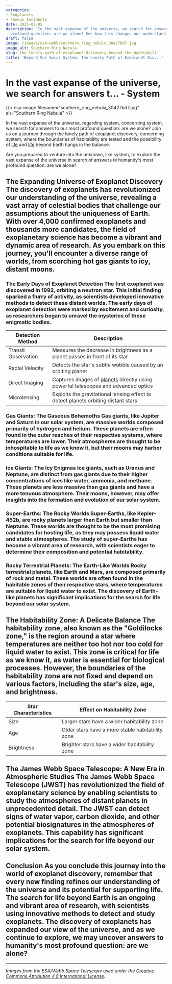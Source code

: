 ```yaml
---
categories:
- Exoplanets
- Famous Incidents
date: 2025-05-05
description: 'In the vast expanse of the universe, we search for answers to our most
  profound question: are we alone? See how this changes our understanding.'
draft: false
image: /images/esa-webb/southern_ring_nebula_30427bd7.jpg
image_alt: Southern Ring Nebula
slug: the-lonely-path-of-exoplanet-discovery-beyond-the-habitabili
title: 'Beyond Our Solar System: The Lonely Path of Exoplanet Dis...'
---
```


# In the vast expanse of the universe, we search for answers t... - System
{{< esa-image filename="southern_ring_nebula_30427bd7.jpg" alt="Southern Ring Nebula" >}}



In the vast expanse of the universe, regarding system, concerning system, we search for answers to our most profound question: are we alone? Join us on a journey through the lonely path of exoplanet discovery, concerning system, where the boundaries of habitability are tested and the possibility of [life](/blog/the-enigmatic-realm-of-exoplanets-and-the-quest-for-habitabl) and [life](/blog/exoplanet-habitability-and-the-quest-for-life-beyond-earth) beyond Earth hangs in the balance.

Are you prepared to venture into the unknown, like system, to explore the vast expanse of the universe in search of answers to humanity's most profound question: are we alone?

 ## The Expanding Universe of Exoplanet Discovery The discovery of exoplanets has revolutionized our understanding of the universe, revealing a vast array of celestial bodies that challenge our assumptions about the uniqueness of Earth. With over 4,000 confirmed exoplanets and thousands more candidates, the field of exoplanetary science has become a vibrant and dynamic area of research. As you embark on this journey, you'll encounter a diverse range of worlds, from scorching hot gas giants to icy, distant moons.

 ### The Early Days of Exoplanet Detection The first exoplanet was discovered in 1992, orbiting a neutron star. This initial finding sparked a flurry of activity, as scientists developed innovative methods to detect these distant worlds. The early days of exoplanet detection were marked by excitement and curiosity, as researchers began to unravel the mysteries of these enigmatic bodies.

 | **Detection Method** | **Description** |
| --- | --- |
| Transit Observation | Measures the decrease in brightness as a planet passes in front of its star |
| Radial Velocity | Detects the star's subtle wobble caused by an orbiting planet |
| Direct Imaging | Captures images of [planets](/blog/exoplanets-and-the-search-for-life-beyond-earth) directly using powerful telescopes and advanced optics |
| Microlensing | Exploits the gravitational lensing effect to detect planets orbiting distant stars | ## The Diversity of Exoplanets: A Classification System As the number of discovered exoplanets grows, so does our understanding of their diversity. Scientists have developed a classification system to categorize these worlds based on their characteristics. You'll encounter gas giants, ice giants, super-Earths, and rocky terrestrial planets, each with its unique features and potential for supporting life.

 ### Gas Giants: The Gaseous Behemoths Gas giants, like Jupiter and Saturn in our solar system, are massive worlds composed primarily of hydrogen and helium. These planets are often found in the outer reaches of their respective systems, where temperatures are lower. Their atmospheres are thought to be inhospitable to life as we know it, but their moons may harbor conditions suitable for life.

 ### Ice Giants: The Icy Enigmas Ice giants, such as Uranus and Neptune, are distinct from gas giants due to their higher concentrations of ices like water, ammonia, and methane. These planets are less massive than gas giants and have a more tenuous atmosphere. Their moons, however, may offer insights into the formation and evolution of our solar system.

 ### Super-Earths: The Rocky Worlds Super-Earths, like Kepler-452b, are rocky planets larger than Earth but smaller than Neptune. These worlds are thought to be the most promising candidates for hosting life, as they may possess liquid water and stable atmospheres. The study of super-Earths has become a vibrant area of research, with scientists eager to determine their composition and potential habitability.

 ### Rocky Terrestrial Planets: The Earth-Like Worlds Rocky terrestrial planets, like Earth and Mars, are composed primarily of rock and metal. These worlds are often found in the habitable zones of their respective stars, where temperatures are suitable for liquid water to exist. The discovery of Earth-like planets has significant implications for the search for life beyond our solar system.

 ## The Habitability Zone: A Delicate Balance The habitability zone, also known as the "Goldilocks zone," is the region around a star where temperatures are neither too hot nor too cold for liquid water to exist. This zone is critical for life as we know it, as water is essential for biological processes. However, the boundaries of the habitability zone are not fixed and depend on various factors, including the star's size, age, and brightness.

 | **Star Characteristics** | **Effect on Habitability Zone** |
| --- | --- |
| Size | Larger stars have a wider habitability zone |
| Age | Older stars have a more stable habitability zone |
| Brightness | Brighter stars have a wider habitability zone | ### The Interplay Between Planetary Features and Habitability Planetary features, related to system, such as atmospheric composition, magnetic fields, tectonic activity, and gravitational interactions, also play a crucial role in determining habitability. These factors can either enhance or diminish a planet's potential for supporting life.

 ## The James Webb Space Telescope: A New Era in Atmospheric Studies The James Webb Space Telescope (JWST) has revolutionized the field of exoplanetary science by enabling scientists to study the atmospheres of distant planets in unprecedented detail. The JWST can detect signs of water vapor, carbon dioxide, and other potential biosignatures in the atmospheres of exoplanets. This capability has significant implications for the search for life beyond our solar system.

 ## Conclusion As you conclude this journey into the world of exoplanet discovery, remember that every new finding refines our understanding of the universe and its potential for supporting life. The search for life beyond Earth is an ongoing and vibrant area of research, with scientists using innovative methods to detect and study exoplanets. The discovery of exoplanets has expanded our view of the universe, and as we continue to explore, we may uncover answers to humanity's most profound question: are we alone?

---

*Images from the ESA/Webb Space Telescope used under the [Creative Commons Attribution 4.0 International License](https://creativecommons.org/licenses/by/4.0).*